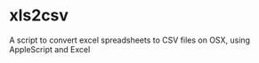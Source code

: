 xls2csv
=======

A script to convert excel spreadsheets to CSV files on OSX, using AppleScript and Excel